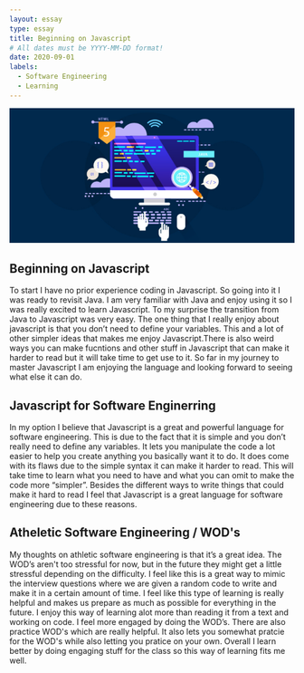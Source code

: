 ```yaml
---
layout: essay
type: essay
title: Beginning on Javascript
# All dates must be YYYY-MM-DD format!
date: 2020-09-01
labels:
  - Software Engineering
  - Learning
---
```

<img src="../images/Web-Development.png" >

## Beginning on Javascript

To start I have no prior experience coding in Javascript. So going into it I was ready to revisit Java. I am very familiar with Java and enjoy using it so I was really excited to learn Javascript. To my surprise the transition from Java to Javascript was very easy. The one thing that I really enjoy about javascript is that you don’t need to define your variables. This and a lot of other simpler ideas that makes me enjoy Javascript.There is also weird ways you can make fucntions and other stuff in Javascript that can make it harder to read but it will take time to get use to it. So far in my journey to master Javascript I am enjoying the language and looking forward to seeing what else it can do.

## Javascript for Software Enginerring

In my option I believe that Javascript is a great and powerful language for software engineering. This is due to the fact that it is simple and you don’t really need to define any variables. It lets you manipulate the code a lot easier to help you create anything you basically want it to do. It does come with its flaws due to the simple syntax it can make it harder to read. This will take time to learn what you need to have and what you can omit to make the code more “simpler”. Besides the different ways to write things that could make it hard to read I feel that Javascript is a great language for software engineering due to these reasons.	

## Atheletic Software Engineering / WOD's

My thoughts on  athletic software engineering is that it’s a great idea. The WOD’s aren't too stressful for now, but in the future they might get a little stressful depending on the difficulty. I feel like this is a great way to mimic the interview questions where we are given a random code to write and make it in a certain amount of time. I feel like this type of learning is really helpful and makes us prepare as much as possible for everything in the future. I enjoy this way of learning alot more than reading it from a text and working on code. I feel more engaged by doing the WOD’s. There are also practice WOD's which are really helpful. It also lets you somewhat pratcie for the WOD's while also letting you pratice on your own. Overall I learn better by doing engaging stuff for the class so this way of learning fits me well.
